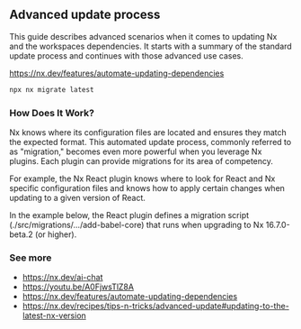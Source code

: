 ## Advanced update process
This guide describes advanced scenarios when it comes to updating Nx and the workspaces dependencies. It starts with a summary of the standard update process and continues with those advanced use cases.

https://nx.dev/features/automate-updating-dependencies

```bash
npx nx migrate latest
```

### How Does It Work?
Nx knows where its configuration files are located and ensures they match the expected format. This automated update process, commonly referred to as "migration," becomes even more powerful when you leverage Nx plugins. Each plugin can provide migrations for its area of competency.

For example, the Nx React plugin knows where to look for React and Nx specific configuration files and knows how to apply certain changes when updating to a given version of React.

In the example below, the React plugin defines a migration script (./src/migrations/.../add-babel-core) that runs when upgrading to Nx 16.7.0-beta.2 (or higher).



### See more
- https://nx.dev/ai-chat
- https://youtu.be/A0FjwsTlZ8A
- https://nx.dev/features/automate-updating-dependencies
- https://nx.dev/recipes/tips-n-tricks/advanced-update#updating-to-the-latest-nx-version



